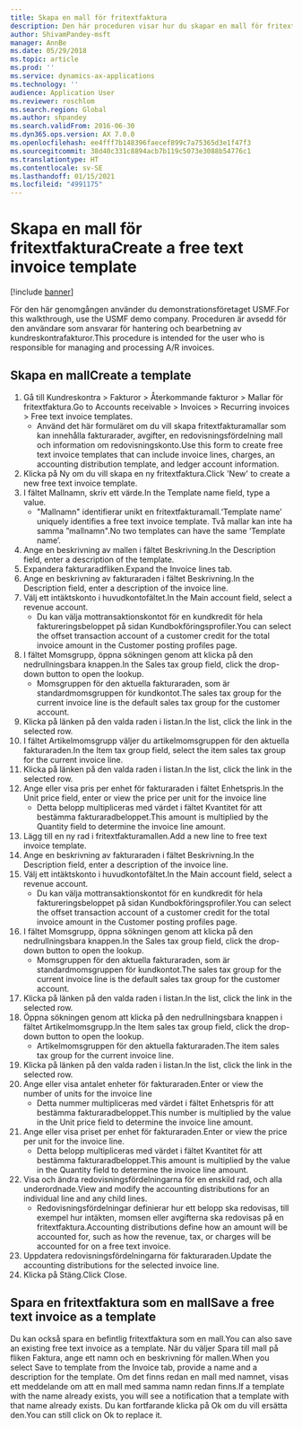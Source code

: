 ```yaml
---
title: Skapa en mall för fritextfaktura
description: Den här proceduren visar hur du skapar en mall för fritextfaktura.
author: ShivamPandey-msft
manager: AnnBe
ms.date: 05/29/2018
ms.topic: article
ms.prod: ''
ms.service: dynamics-ax-applications
ms.technology: ''
audience: Application User
ms.reviewer: roschlom
ms.search.region: Global
ms.author: shpandey
ms.search.validFrom: 2016-06-30
ms.dyn365.ops.version: AX 7.0.0
ms.openlocfilehash: ee4fff7b148396faecef899c7a75365d3e1f47f3
ms.sourcegitcommit: 38d40c331c8894acb7b119c5073e3088b54776c1
ms.translationtype: HT
ms.contentlocale: sv-SE
ms.lasthandoff: 01/15/2021
ms.locfileid: "4991175"
---
```

# <a name="create-a-free-text-invoice-template"></a><span data-ttu-id="11604-103">Skapa en mall för fritextfaktura</span><span class="sxs-lookup"><span data-stu-id="11604-103">Create a free text invoice template</span></span>

[!include [banner](../includes/banner.md)]

<span data-ttu-id="11604-104">För den här genomgången använder du demonstrationsföretaget USMF.</span><span class="sxs-lookup"><span data-stu-id="11604-104">For this walkthrough, use the USMF demo company.</span></span> <span data-ttu-id="11604-105">Proceduren är avsedd för den användare som ansvarar för hantering och bearbetning av kundreskontrafakturor.</span><span class="sxs-lookup"><span data-stu-id="11604-105">This procedure is intended for the user who is responsible for managing and processing A/R invoices.</span></span>

## <a name="create-a-template"></a><span data-ttu-id="11604-106">Skapa en mall</span><span class="sxs-lookup"><span data-stu-id="11604-106">Create a template</span></span>

1. <span data-ttu-id="11604-107">Gå till Kundreskontra > Fakturor > Återkommande fakturor > Mallar för fritextfaktura.</span><span class="sxs-lookup"><span data-stu-id="11604-107">Go to Accounts receivable > Invoices > Recurring invoices > Free text invoice templates.</span></span>
    * <span data-ttu-id="11604-108">Använd det här formuläret om du vill skapa fritextfakturamallar som kan innehålla fakturarader, avgifter, en redovisningsfördelning mall och information om redovisningskonto.</span><span class="sxs-lookup"><span data-stu-id="11604-108">Use this form to create free text invoice templates that can include invoice lines, charges, an accounting distribution template, and ledger account information.</span></span>  
2. <span data-ttu-id="11604-109">Klicka på Ny om du vill skapa en ny fritextfaktura.</span><span class="sxs-lookup"><span data-stu-id="11604-109">Click 'New' to create a new free text invoice template.</span></span>
3. <span data-ttu-id="11604-110">I fältet Mallnamn, skriv ett värde.</span><span class="sxs-lookup"><span data-stu-id="11604-110">In the Template name field, type a value.</span></span>
    * <span data-ttu-id="11604-111">"Mallnamn" identifierar unikt en fritextfakturamall.</span><span class="sxs-lookup"><span data-stu-id="11604-111">‘Template name’ uniquely identifies a free text invoice template.</span></span> <span data-ttu-id="11604-112">Två mallar kan inte ha samma ”mallnamn".</span><span class="sxs-lookup"><span data-stu-id="11604-112">No two templates can have the same ‘Template name’.</span></span>  
4. <span data-ttu-id="11604-113">Ange en beskrivning av mallen i fältet Beskrivning.</span><span class="sxs-lookup"><span data-stu-id="11604-113">In the Description field, enter a description of the template.</span></span>
5. <span data-ttu-id="11604-114">Expandera fakturaradfliken.</span><span class="sxs-lookup"><span data-stu-id="11604-114">Expand the Invoice lines tab.</span></span>
6. <span data-ttu-id="11604-115">Ange en beskrivning av fakturaraden i fältet Beskrivning.</span><span class="sxs-lookup"><span data-stu-id="11604-115">In the Description field, enter a description of the invoice line.</span></span>
7. <span data-ttu-id="11604-116">Välj ett intäktskonto i huvudkontofältet.</span><span class="sxs-lookup"><span data-stu-id="11604-116">In the Main account field, select a revenue account.</span></span>
    * <span data-ttu-id="11604-117">Du kan välja mottransaktionskontot för en kundkredit för hela faktureringsbeloppet på sidan Kundbokföringsprofiler.</span><span class="sxs-lookup"><span data-stu-id="11604-117">You can select the offset transaction account of a customer credit for the total invoice amount in the Customer posting profiles page.</span></span>  
8. <span data-ttu-id="11604-118">I fältet Momsgrupp, öppna sökningen genom att klicka på den nedrullningsbara knappen.</span><span class="sxs-lookup"><span data-stu-id="11604-118">In the Sales tax group field, click the drop-down button to open the lookup.</span></span>
    * <span data-ttu-id="11604-119">Momsgruppen för den aktuella fakturaraden, som är standardmomsgruppen för kundkontot.</span><span class="sxs-lookup"><span data-stu-id="11604-119">The sales tax group for the current invoice line is the default sales tax group for the customer account.</span></span>  
9. <span data-ttu-id="11604-120">Klicka på länken på den valda raden i listan.</span><span class="sxs-lookup"><span data-stu-id="11604-120">In the list, click the link in the selected row.</span></span>
10. <span data-ttu-id="11604-121">I fältet Artikelmomsgrupp väljer du artikelmomsgruppen för den aktuella fakturaraden.</span><span class="sxs-lookup"><span data-stu-id="11604-121">In the Item tax group field, select the item sales tax group for the current invoice line.</span></span>
11. <span data-ttu-id="11604-122">Klicka på länken på den valda raden i listan.</span><span class="sxs-lookup"><span data-stu-id="11604-122">In the list, click the link in the selected row.</span></span>
12. <span data-ttu-id="11604-123">Ange eller visa pris per enhet för fakturaraden i fältet Enhetspris.</span><span class="sxs-lookup"><span data-stu-id="11604-123">In the Unit price field, enter or view the price per unit for the invoice line</span></span>
    * <span data-ttu-id="11604-124">Detta belopp multipliceras med värdet i fältet Kvantitet för att bestämma fakturaradbeloppet.</span><span class="sxs-lookup"><span data-stu-id="11604-124">This amount is multiplied by the Quantity field to determine the invoice line amount.</span></span>  
13. <span data-ttu-id="11604-125">Lägg till en ny rad i fritextfakturamallen.</span><span class="sxs-lookup"><span data-stu-id="11604-125">Add a new line to free text invoice template.</span></span>
14. <span data-ttu-id="11604-126">Ange en beskrivning av fakturaraden i fältet Beskrivning.</span><span class="sxs-lookup"><span data-stu-id="11604-126">In the Description field, enter a description of the invoice line.</span></span>
15. <span data-ttu-id="11604-127">Välj ett intäktskonto i huvudkontofältet.</span><span class="sxs-lookup"><span data-stu-id="11604-127">In the Main account field, select a revenue account.</span></span>
    * <span data-ttu-id="11604-128">Du kan välja mottransaktionskontot för en kundkredit för hela faktureringsbeloppet på sidan Kundbokföringsprofiler.</span><span class="sxs-lookup"><span data-stu-id="11604-128">You can select the offset transaction account of a customer credit for the total invoice amount in the Customer posting profiles page.</span></span>  
16. <span data-ttu-id="11604-129">I fältet Momsgrupp, öppna sökningen genom att klicka på den nedrullningsbara knappen.</span><span class="sxs-lookup"><span data-stu-id="11604-129">In the Sales tax group field, click the drop-down button to open the lookup.</span></span>
    * <span data-ttu-id="11604-130">Momsgruppen för den aktuella fakturaraden, som är standardmomsgruppen för kundkontot.</span><span class="sxs-lookup"><span data-stu-id="11604-130">The sales tax group for the current invoice line is the default sales tax group for the customer account.</span></span>  
17. <span data-ttu-id="11604-131">Klicka på länken på den valda raden i listan.</span><span class="sxs-lookup"><span data-stu-id="11604-131">In the list, click the link in the selected row.</span></span>
18. <span data-ttu-id="11604-132">Öppna sökningen genom att klicka på den nedrullningsbara knappen i fältet Artikelmomsgrupp.</span><span class="sxs-lookup"><span data-stu-id="11604-132">In the Item sales tax group field, click the drop-down button to open the lookup.</span></span>
    * <span data-ttu-id="11604-133">Artikelmomsgruppen för den aktuella fakturaraden.</span><span class="sxs-lookup"><span data-stu-id="11604-133">The item sales tax group for the current invoice line.</span></span>  
19. <span data-ttu-id="11604-134">Klicka på länken på den valda raden i listan.</span><span class="sxs-lookup"><span data-stu-id="11604-134">In the list, click the link in the selected row.</span></span>
20. <span data-ttu-id="11604-135">Ange eller visa antalet enheter för fakturaraden.</span><span class="sxs-lookup"><span data-stu-id="11604-135">Enter or view the number of units for the invoice line</span></span>
    * <span data-ttu-id="11604-136">Detta nummer multipliceras med värdet i fältet Enhetspris för att bestämma fakturaradbeloppet.</span><span class="sxs-lookup"><span data-stu-id="11604-136">This number is multiplied by the value in the Unit price field to determine the invoice line amount.</span></span>  
21. <span data-ttu-id="11604-137">Ange eller visa priset per enhet för fakturaraden.</span><span class="sxs-lookup"><span data-stu-id="11604-137">Enter or view the price per unit for the invoice line.</span></span> 
    * <span data-ttu-id="11604-138">Detta belopp multipliceras med värdet i fältet Kvantitet för att bestämma fakturaradbeloppet.</span><span class="sxs-lookup"><span data-stu-id="11604-138">This amount is multiplied by the value in the Quantity field to determine the invoice line amount.</span></span>  
22. <span data-ttu-id="11604-139">Visa och ändra redovisningsfördelningarna för en enskild rad, och alla underordnade.</span><span class="sxs-lookup"><span data-stu-id="11604-139">View and modify the accounting distributions for an individual line and any child lines.</span></span>
    * <span data-ttu-id="11604-140">Redovisningsfördelningar definierar hur ett belopp ska redovisas, till exempel hur intäkten, momsen eller avgifterna ska redovisas på en fritextfaktura.</span><span class="sxs-lookup"><span data-stu-id="11604-140">Accounting distributions define how an amount will be accounted for, such as how the revenue, tax, or charges will be accounted for on a free text invoice.</span></span>  
23. <span data-ttu-id="11604-141">Uppdatera redovisningsfördelningarna för fakturaraden.</span><span class="sxs-lookup"><span data-stu-id="11604-141">Update the accounting distributions for the selected invoice line.</span></span>
24. <span data-ttu-id="11604-142">Klicka på Stäng.</span><span class="sxs-lookup"><span data-stu-id="11604-142">Click Close.</span></span>

## <a name="save-a-free-text-invoice-as-a-template"></a><span data-ttu-id="11604-143">Spara en fritextfaktura som en mall</span><span class="sxs-lookup"><span data-stu-id="11604-143">Save a free text invoice as a template</span></span>
<span data-ttu-id="11604-144">Du kan också spara en befintlig fritextfaktura som en mall.</span><span class="sxs-lookup"><span data-stu-id="11604-144">You can also save an existing free text invoice as a template.</span></span> <span data-ttu-id="11604-145">När du väljer Spara till mall på fliken Faktura, ange ett namn och en beskrivning för mallen.</span><span class="sxs-lookup"><span data-stu-id="11604-145">When you select Save to template from the Invoice tab, provide a name and a description for the template.</span></span> <span data-ttu-id="11604-146">Om det finns redan en mall med namnet, visas ett meddelande om att en mall med samma namn redan finns.</span><span class="sxs-lookup"><span data-stu-id="11604-146">If a template with the name already exists, you will see a notification that a template with that name already exists.</span></span> <span data-ttu-id="11604-147">Du kan fortfarande klicka på Ok om du vill ersätta den.</span><span class="sxs-lookup"><span data-stu-id="11604-147">You can still click on Ok to replace it.</span></span> 

